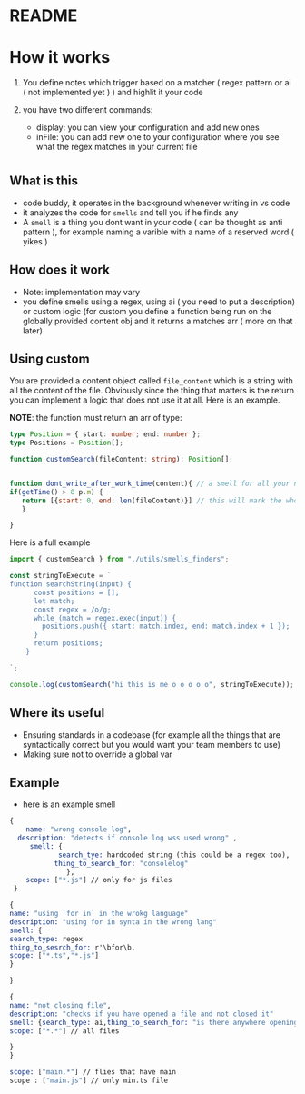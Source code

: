 # README

# How it works

1. You define notes which trigger based on a matcher ( regex pattern or ai ( not implemented yet ) ) and highlit it your code

2. you have two different commands:
   - display: you can view your configuration and add new ones
   - inFile: you can add new one to your configuration where you see what the regex matches in your current file

#

## What is this

- code buddy, it operates in the background whenever writing in vs code
- it analyzes the code for `smells` and tell you if he finds any
- A `smell` is a thing you dont want in your code ( can be thought as anti pattern ), for example naming a varible with a name of a reserved word ( yikes )

## How does it work

- Note: implementation may vary
- you define smells using a regex, using ai ( you need to put a description) or custom logic (for custom you define a function being run on the globally provided content obj and it returns a matches arr ( more on that later)

## Using custom

You are provided a content object called `file_content` which is a string with all the content of the file. Obviously since the thing that matters is the return you can implement a logic that does not use it at all. Here is an example.

**NOTE**: the function must return an arr of type:

```ts
type Position = { start: number; end: number };
type Positions = Position[];

function customSearch(fileContent: string): Position[];
```

```js

function dont_write_after_work_time(content){ // a smell for all your non sleep worders who dont know that yout should not write code after 8 p.m.since they are sleepy
if(getTime() > 8 p.m) {
   return [{start: 0, end: len(fileContent)}] // this will mark the whole docum
   }

}
```

Here is a full example

```js
import { customSearch } from "./utils/smells_finders";

const stringToExecute = `     
function searchString(input) {
      const positions = [];
      let match;
      const regex = /o/g;
      while (match = regex.exec(input)) {
        positions.push({ start: match.index, end: match.index + 1 });
      }
      return positions;
    }

`;

console.log(customSearch("hi this is me o o o o o", stringToExecute));
```

## Where its useful

- Ensuring standards in a codebase (for example all the things that are syntactically correct but you would want your team members to use)
- Making sure not to override a global var

## Example

- here is an example smell

```llvm
{
    name: "wrong console log",
  description: "detects if console log wss used wrong" ,
     smell: {
            search_tye: hardcoded string (this could be a regex too),
           thing_to_search_for: "consolelog"
              },
    scope: ["*.js"] // only for js files
 }
```

```llvm
{
name: "using `for in` in the wrokg language"
description: "using for in synta in the wrong lang"
smell: {
search_type: regex
thing_to_sesrch_for: r'\bfor\b,
scope: ["*.ts","*.js"]
}

}
```

```llvm
{
name: "not closing file",
description: "checks if you have opened a file and not closed it"
smell: {search_type: ai,thing_to_search_for: "is there anywhere openinga file without closing" // this will be the prompt for the ai
scope: ["*.*"] // all files

}
}
```

```llvm
scope: ["main.*"] // flies that have main
scope : ["main.js"] // only min.ts file
```
